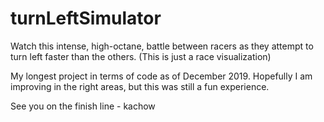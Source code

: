 # turnLeftSimulator
Watch this intense, high-octane, battle between racers as they attempt to turn left faster than the others. (This is just a race visualization)

My longest project in terms of code as of December 2019. Hopefully I am improving in the right areas, but this was still a fun experience.

See you on the finish line - kachow
